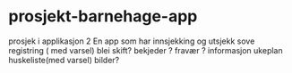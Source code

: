 # prosjekt-barnehage-app
prosjek i applikasjon 2 
En app som har
innsjekking og utsjekk
sove registring ( med varsel) 
blei skift?
bekjeder ?
fravær ?
informasjon
ukeplan
huskeliste(med varsel) 
bilder? 

